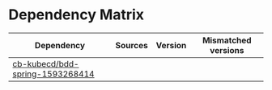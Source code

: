 # Dependency Matrix

Dependency | Sources | Version | Mismatched versions
---------- | ------- | ------- | -------------------
[cb-kubecd/bdd-spring-1593268414](https://github.com/cb-kubecd/bdd-spring-1593268414.git) |  | []() | 
